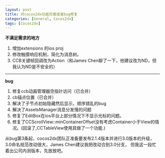 ```yaml
---
layout: post
title: 对cocos2dx功能完善或者bug修复
categories: [General, Cocos2dx]
tags: [Cocos2dx]
---
```


**不满足需求的地方**

1. 增加extensions 的ios proj
1. 修改触摸响应机制，简化为消息树。
1. CCB关键帧回调改为Action（和James Chen聊了一下，他建议改为ND，但我认为ND是不安全的）

----------

**bug**
1. 修复ccb动画管理器空指针访问（已合并）
1. cb锚点位置（已合并）
1. 解决了子节点初始隐藏然后显示，顺序错乱的bug
1. 解决了AssetsManager消息分发慢的问题
1. 修复了EditBox在ios平台上部分情况下不显示光标的问题。
1. 修复了CCScrollView::minContainerOffset没有考虑Container小于View的情况。(回滚了,CCTableView使用其做了一个功能.)

从bug第3条起，cocos2dx团队正准备要发布2.1.4版本并进行3.0版本的升级，
3.0命名规范改动很大，James Chen建议我把改动合到3.0分支，
但我这一段忙着出公司内测版本，先放放吧。
